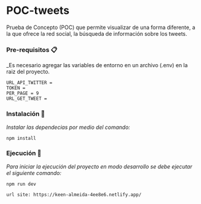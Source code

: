# POC-tweets
 Prueba de Concepto (POC) que permite visualizar de una forma diferente, a la que ofrece la red social, la búsqueda de información sobre los tweets.

### Pre-requisitos 📋

_Es necesario agregar las variables de entorno en un archivo (.env) en la raiz del proyecto. 

```
URL_API_TWITTER = 
TOKEN =
PER_PAGE = 9
URL_GET_TWEET =
```
### Instalación 🔧

_Instalar las dependecias por medio del comando:_

```
npm install
```

### Ejecución 🚀

_Para iniciar la ejecución del proyecto en modo desarrollo se debe ejecutar el siguiente comando:_

```
npm run dev
```
```
url site: https://keen-almeida-4ee8e6.netlify.app/
```

